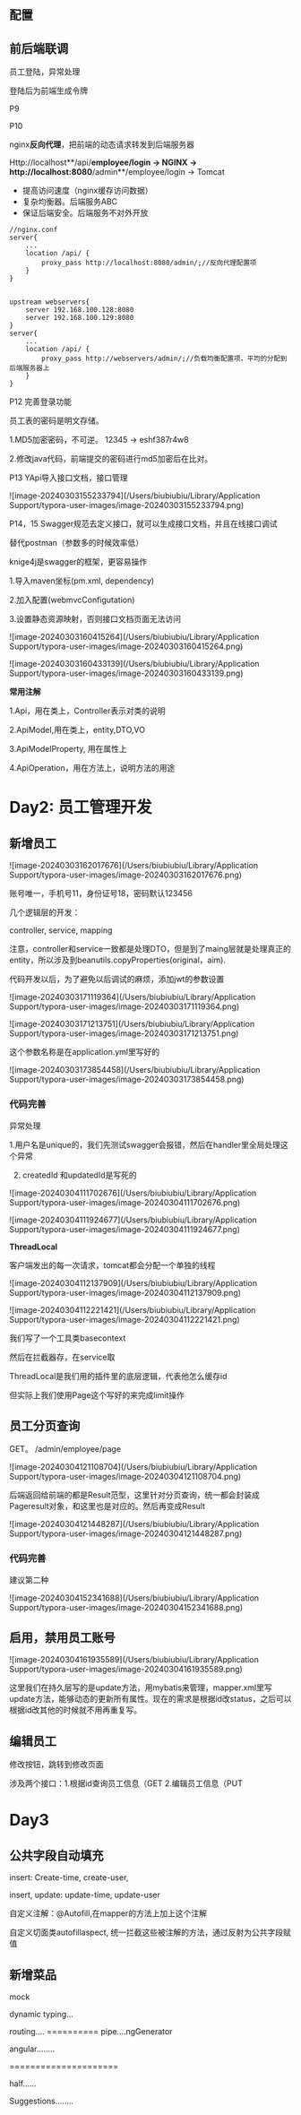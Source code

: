 ## 配置



## 前后端联调

员工登陆，异常处理

登陆后为前端生成令牌

P9



P10 

nginx**反向代理**，把前端的动态请求转发到后端服务器

Http://localhost**/api/**employee/login -> NGINX -> http://localhost:8080**/admin**/employee/login -> Tomcat

* 提高访问速度（nginx缓存访问数据）
* 复杂均衡器。后端服务ABC
* 保证后端安全。后端服务不对外开放

```
//nginx.conf
server{
	...
	location /api/ {
		proxy_pass http://localhost:8080/admin/;//反向代理配置项
	}
}


upstream webservers{
	server 192.168.100.128:8080
	server 192.168.100.129:8080
}
server{
	...
	location /api/ {
		proxy_pass http://webservers/admin/;//负载均衡配置项，平均的分配到后端服务器上
	}
}
```





P12 完善登录功能

员工表的密码是明文存储。

1.MD5加密密码，不可逆。 12345 -> eshf387r4w8

2.修改java代码，前端提交的密码进行md5加密后在比对。





P13 YApi导入接口文档，接口管理

![image-20240303155233794](/Users/biubiubiu/Library/Application Support/typora-user-images/image-20240303155233794.png)



P14，15 Swagger规范去定义接口，就可以生成接口文档，并且在线接口调试

替代postman（参数多的时候效率低）

knige4j是swagger的框架，更容易操作



1.导入maven坐标(pm.xml, dependency)

2.加入配置(webmvcConfigutation)

3.设置静态资源映射，否则接口文档页面无法访问



![image-20240303160415264](/Users/biubiubiu/Library/Application Support/typora-user-images/image-20240303160415264.png)

![image-20240303160433139](/Users/biubiubiu/Library/Application Support/typora-user-images/image-20240303160433139.png)



**常用注解**

1.Api，用在类上，Controller表示对类的说明

2.ApiModel,用在类上，entity,DTO,VO

3.ApiModelProperty, 用在属性上

4.ApiOperation，用在方法上，说明方法的用途





# Day2: 员工管理开发

## 新增员工

![image-20240303162017676](/Users/biubiubiu/Library/Application Support/typora-user-images/image-20240303162017676.png)

账号唯一，手机号11，身份证号18，密码默认123456



几个逻辑层的开发：

controller, service, mapping

注意，controller和service一致都是处理DTO，但是到了maing层就是处理真正的entity，所以涉及到beanutils.copyProperties(original，aim).



代码开发以后，为了避免以后调试的麻烦，添加jwt的参数设置

![image-20240303171119364](/Users/biubiubiu/Library/Application Support/typora-user-images/image-20240303171119364.png)

![image-20240303171213751](/Users/biubiubiu/Library/Application Support/typora-user-images/image-20240303171213751.png)

这个参数名称是在application.yml里写好的

![image-20240303173854458](/Users/biubiubiu/Library/Application Support/typora-user-images/image-20240303173854458.png)



### 代码完善

异常处理

1.用户名是unique的，我们先测试swagger会报错，然后在handler里全局处理这个异常

2. createdId 和updatedId是写死的

![image-20240304111702676](/Users/biubiubiu/Library/Application Support/typora-user-images/image-20240304111702676.png)

![image-20240304111924677](/Users/biubiubiu/Library/Application Support/typora-user-images/image-20240304111924677.png)

**ThreadLocal**

客户端发出的每一次请求，tomcat都会分配一个单独的线程

![image-20240304112137909](/Users/biubiubiu/Library/Application Support/typora-user-images/image-20240304112137909.png)

![image-20240304112221421](/Users/biubiubiu/Library/Application Support/typora-user-images/image-20240304112221421.png)

我们写了一个工具类basecontext

然后在拦截器存，在service取



ThreadLocal是我们用的插件里的底层逻辑，代表他怎么缓存id

但实际上我们使用Page这个写好的来完成limit操作

## 员工分页查询

GET。 /admin/employee/page

![image-20240304121108704](/Users/biubiubiu/Library/Application Support/typora-user-images/image-20240304121108704.png)



后端返回给前端的都是Result范型，这里针对分页查询，统一都会封装成Pageresult对象，和这里也是对应的。然后再变成Result<PageResult>

![image-20240304121448287](/Users/biubiubiu/Library/Application Support/typora-user-images/image-20240304121448287.png)



### 代码完善

建议第二种

![image-20240304152341688](/Users/biubiubiu/Library/Application Support/typora-user-images/image-20240304152341688.png)







## 启用，禁用员工账号

![image-20240304161935589](/Users/biubiubiu/Library/Application Support/typora-user-images/image-20240304161935589.png)



这里我们在持久层写的是update方法，用mybatis来管理，mapper.xml里写update方法，能够动态的更新所有属性。现在的需求是根据id改status，之后可以根据id改其他的时候就不用再重复写。





## 编辑员工

修改按钮，跳转到修改页面

涉及两个接口：1.根据id查询员工信息（GET 2.编辑员工信息（PUT





# Day3

## 公共字段自动填充

insert: Create-time, create-user, 

insert, update: update-time, update-user 

自定义注解：@Autofill,在mapper的方法上加上这个注解

自定义切面类autofillaspect, 统一拦截这些被注解的方法，通过反射为公共字段赋值





## 新增菜品

mock



dynamic typing... 



routing.... ========== pipe....ngGenerator





angular........

=====================

half......

Suggestions........ 